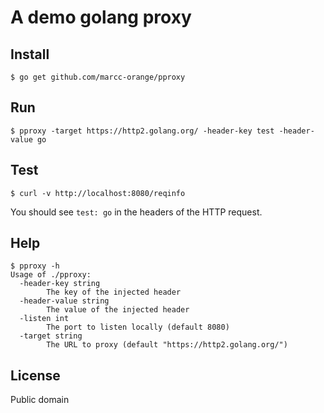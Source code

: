 # A demo golang proxy

## Install

    $ go get github.com/marcc-orange/pproxy

## Run

    $ pproxy -target https://http2.golang.org/ -header-key test -header-value go

## Test

    $ curl -v http://localhost:8080/reqinfo

You should see `test: go` in the headers of the HTTP request.

## Help

    $ pproxy -h
    Usage of ./pproxy:
      -header-key string
            The key of the injected header
      -header-value string
            The value of the injected header
      -listen int
            The port to listen locally (default 8080)
      -target string
            The URL to proxy (default "https://http2.golang.org/")

## License

Public domain